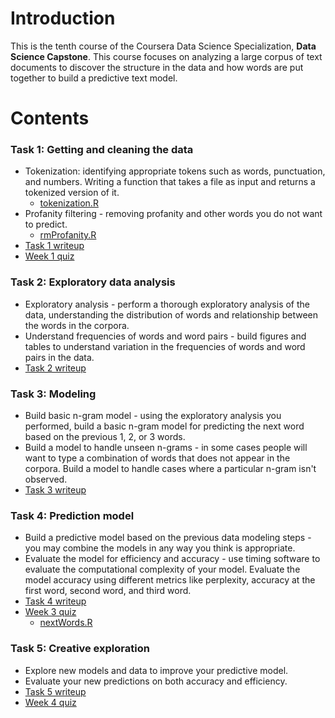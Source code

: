 # Introduction

This is the tenth course of the Coursera Data Science Specialization, **Data Science Capstone**. This course focuses on analyzing a large corpus of text documents to discover the structure in the data and how words are put together to build a predictive text model.

# Contents
### Task 1: Getting and cleaning the data
 - Tokenization: identifying appropriate tokens such as words, punctuation, and numbers. Writing a function that takes a file as input and returns a tokenized version of it.
    - [tokenization.R](https://github.com/wamber-aww/coursera-data-science/blob/gh-pages/Course10_Capstone/tokenization.R)
 - Profanity filtering - removing profanity and other words you do not want to predict.
    - [rmProfanity.R](https://github.com/wamber-aww/coursera-data-science/blob/gh-pages/Course10_Capstone/rmProfanity.R)
 - [Task 1 writeup](https://wamber-aww.github.io/coursera-data-science/Course10_Capstone/Task1.html)
 - [Week 1 quiz](https://wamber-aww.github.io/coursera-data-science/Course10_Capstone/W1Quiz.html)
 
### Task 2: Exploratory data analysis
 - Exploratory analysis - perform a thorough exploratory analysis of the data, understanding the distribution of words and relationship between the words in the corpora.
 - Understand frequencies of words and word pairs - build figures and tables to understand variation in the frequencies of words and word pairs in the data. 
 - [Task 2 writeup](https://wamber-aww.github.io/coursera-data-science/Course10_Capstone/Task2.html)

### Task 3: Modeling
 - Build basic n-gram model - using the exploratory analysis you performed, build a basic n-gram model for predicting the next word based on the previous 1, 2, or 3 words.
 - Build a model to handle unseen n-grams - in some cases people will want to type a combination of words that does not appear in the corpora. Build a model to handle cases where a particular n-gram isn't observed.
 - [Task 3 writeup](https://wamber-aww.github.io/coursera-data-science/Course10_Capstone/Task3.html)

### Task 4: Prediction model
 - Build a predictive model based on the previous data modeling steps - you may combine the models in any way you think is appropriate.
 - Evaluate the model for efficiency and accuracy - use timing software to evaluate the computational complexity of your model. Evaluate the model accuracy using different metrics like perplexity, accuracy at the first word, second word, and third word.
 - [Task 4 writeup](https://wamber-aww.github.io/coursera-data-science/Course10_Capstone/Task4.html)
 - [Week 3 quiz](https://wamber-aww.github.io/coursera-data-science/Course10_Capstone/W3Quiz.html)
   - [nextWords.R](https://github.com/wamber-aww/coursera-data-science/blob/gh-pages/Course10_Capstone/nextWords.R)

### Task 5: Creative exploration
 - Explore new models and data to improve your predictive model.
 - Evaluate your new predictions on both accuracy and efficiency.
 - [Task 5 writeup](https://wamber-aww.github.io/coursera-data-science/Course10_Capstone/Task5.html)
 - [Week 4 quiz](https://wamber-aww.github.io/coursera-data-science/Course10_Capstone/W4Quiz.html)
 
